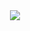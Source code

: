 <div align="center">
  <img src="[https://raw.githubusercontent.com/developersajadur/developersajadur/main/images/banner.png](https://i.ibb.co/6r57s0G/Black-and-Blue-Technology-Developer-Linked-In-Banner.png)"  />
</div>
